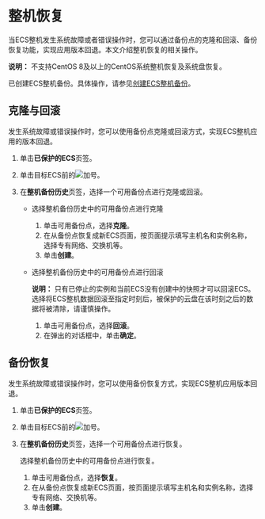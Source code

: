 # 整机恢复

当ECS整机发生系统故障或者错误操作时，您可以通过备份点的克隆和回滚、备份恢复功能，实现应用版本回退。本文介绍整机恢复的相关操作。

**说明：** 不支持CentOS 8及以上的CentOS系统整机恢复及系统盘恢复。

已创建ECS整机备份。具体操作，请参见[创建ECS整机备份](/cn.zh-CN/ECS备份教程/ECS整机备份/创建ECS整机备份.md)。

## 克隆与回滚

发生系统故障或错误操作时，您可以使用备份点克隆或回滚方式，实现ECS整机应用的版本回退。

1.  单击**已保护的ECS**页签。

2.  单击目标ECS前的![加号](https://static-aliyun-doc.oss-accelerate.aliyuncs.com/assets/img/zh-CN/6836807161/p258807.png)。

3.  在**整机备份历史**页签，选择一个可用备份点进行克隆或回滚。

    -   选择整机备份历史中的可用备份点进行克隆
        1.  单击可用备份点，选择**克隆**。
        2.  在从备份点恢复成新ECS页面，按页面提示填写主机名和实例名称，选择专有网络、交换机等。
        3.  单击**创建**。
    -   选择整机备份历史中的可用备份点进行回滚

        **说明：** 只有已停止的实例和当前ECS没有创建中的快照才可以回滚ECS。选择将ECS整机数据回滚至指定时刻后，被保护的云盘在该时刻之后的数据将被清除，请谨慎操作。

        1.  单击可用备份点，选择**回滚**。
        2.  在弹出的对话框中，单击**确定**。

## 备份恢复

发生系统故障或错误操作时，您可以使用备份恢复方式，实现ECS整机应用版本回退。

1.  单击**已保护的ECS**页签。

2.  单击目标ECS前的![加号](https://static-aliyun-doc.oss-accelerate.aliyuncs.com/assets/img/zh-CN/6836807161/p258807.png)。

3.  在**整机备份历史**页签，选择一个可用备份点进行恢复。

    选择整机备份历史中的可用备份点进行恢复。

    1.  单击可用备份点，选择**恢复**。
    2.  在从备份点恢复成新ECS页面，按页面提示填写主机名和实例名称，选择专有网络、交换机等。
    3.  单击**创建**。

